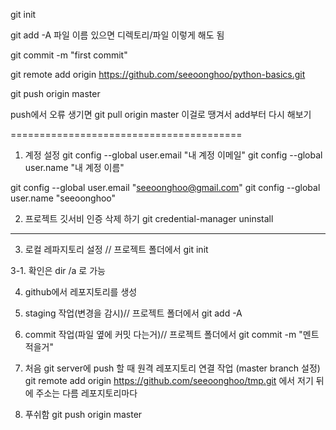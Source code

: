 git init

git add -A
파일 이름 있으면 디렉토리/파일 이렇게 해도 됨

git commit -m "first commit"

git remote add origin https://github.com/seeoonghoo/python-basics.git

git push origin master


push에서 오류 생기면
git pull origin master 이걸로 땡겨서 
add부터 다시 해보기

========================================

1. 계정 설정
git config --global user.email "내 계정 이메일"
git config --global user.name "내 계정 이름"

git config --global user.email "seeoonghoo@gmail.com"
git config --global user.name "seeoonghoo"

2. 프로젝트 깃서비 인증 삭제 하기
git credential-manager uninstall

------------------------

3. 로컬 레파지토리 설정 // 프로젝트 폴더에서 
git init

3-1. 확인은 
dir /a
로 가능

4. github에서 레포지토리를 생성

5. staging 작업(변경을 감시)// 프로젝트 폴더에서
git add -A

6. commit 작업(파일 옆에 커밋 다는거)// 프로젝트 폴더에서
git commit -m "멘트적을거"
   
7. 처음 git server에 push 할 때 원격 레포지토리 연결 작업 (master branch 설정)
git remote add origin https://github.com/seeoonghoo/tmp.git
   에서 저기 뒤에 주소는 다름 레포지토리마다 
   
8. 푸쉬함
git push origin master
